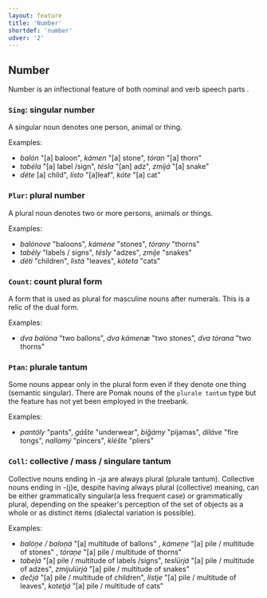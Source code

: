 ```yaml
---
layout: feature
title: 'Number'
shortdef: 'number'
udver: '2'
---
```


## Number

Number is an inflectional feature of both nominal and verb  speech parts .

### <a name="Sing">`Sing`</a>: singular number

A singular noun denotes one person, animal or thing.

Examples:

* _balón_ "[a] baloon", _kámen_ "[a] stone", _tóran_ "[a] thorn"
* _tabéla_ "[a] label /sign", _tésla_ "[an] adz", _zmijá_ "[a] snake"
* _déte_ [a] child", _lísto_ "[a]leaf", _kóte_ "[a] cat"

### <a name="Plur">`Plur`</a>: plural number

A plural noun denotes two or more persons, animals or things.

Examples:

* _balónove_ "baloons", _kámene_ "stones", _tórany_ "thorns"
* _tabély_ "labels / signs", _tésly_ "adzes", _zmíje_ "snakes" 
* _déti_ "children", _listá_ "leaves", _kóteta_ "cats"

### <a name="Count">`Count`</a>: count plural form

A form that is used as plural for masculine nouns after numerals. This is a relic of the dual form.

Examples:

* _dva balóna_ "two ballons", _dva kámenæ_ "two stones", _dva tórana_ "two thorns" 

### <a name="Ptan">`Ptan`</a>: plurale tantum

Some nouns appear only in the plural form even if they denote one thing (semantic singular). 
There are Pomak nouns of the `plurale tantum` type but the feature has not yet been employed in the treebank. 

Examples:

* _pantóly_ "pants", _gášte_ "underwear", _biǧámy_ "pijamas", _diláve_ "fire tongs", _nallamý_ "pincers", _kléšte_ "pliers" 

### <a name="Coll">`Coll`</a>: collective / mass / singulare tantum

Collective nouns ending in -ja are always plural (plurale tantum). Collective nouns ending in -(j)e, despite having always plural (collective) meaning, can be either grammatically singular(a less frequent case) or grammatically plural, depending on the speaker's perception of the set of objects as a whole or as distinct items (dialectal variation is possible). 


Examples:

* _balóņe / baloņá_ "[a] multitude of ballons" , _kámeņe_ "[a] pile / multitude of stones" , _tóraņe_ "[a] pile / multitude of thorns" 
* _tabeļá_ "[a] pile / multitude of labels /signs", _teslürjá_ "[a] pile / multitude of adzes", _zmijulürjá_ "[a] pile / multitude of snakes" 
* _dečjá_ "[a] pile / multitude of children", _lístje_ "[a] pile / multitude of leaves", _kotetjá_ "[a] pile / multitude of cats" 

<!-- Interlanguage links updated Po 11. listopadu 2024, 20:09:51 CET -->
